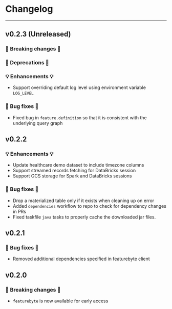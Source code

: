 # Changelog

---

## v0.2.3 (Unreleased)

### 🛑 Breaking changes 🛑
### 🚩 Deprecations 🚩
### 💡 Enhancements 💡

+ Support overriding default log level using environment variable `LOG_LEVEL`

### 🧰 Bug fixes 🧰

+ Fixed bug in `feature.definition` so that it is consistent with the underlying query graph


## v0.2.2

### 💡 Enhancements 💡

+ Update healthcare demo dataset to include timezone columns
+ Support streamed records fetching for DataBricks session
+ Support GCS storage for Spark and DataBricks sessions

### 🧰 Bug fixes 🧰

+ Drop a materialized table only if it exists when cleaning up on error
+ Added `dependencies` workflow to repo to check for dependency changes in PRs
+ Fixed taskfile `java` tasks to properly cache the downloaded jar files.

## v0.2.1

### 🧰 Bug fixes 🧰

* Removed additional dependencies specified in featurebyte client


## v0.2.0

### 🛑 Breaking changes 🛑

+ `featurebyte` is now available for early access
